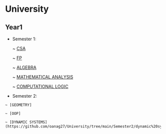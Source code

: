 # University

## Year1
  * Semester 1:
 
    ~ [CSA](https://github.com/oanag27/University/tree/main/Semester1/Computational%20Systems%20Architecture/Labs)
    
    ~ [FP](https://github.com/oanag27/University/tree/main/Semester1/Fundamentals%20of%20programming)
    
    ~ [ALGEBRA](https://github.com/oanag27/University/tree/main/Semester1/Algebra)
    
    ~ [MATHEMATICAL ANALYSIS](https://github.com/oanag27/University/tree/main/Semester1/Mathematical%20analysis)
    
    ~ [COMPUTATIONAL LOGIC](https://github.com/oanag27/University/tree/main/Semester1/Computational%20logic)
    
   * Semester 2:
   
    ~ [GEOMETRY]
   
    ~ [OOP]
   
    ~ [DYNAMIC SYSTEMS](https://github.com/oanag27/University/tree/main/Semester2/dynamic%20systems)
  
    
